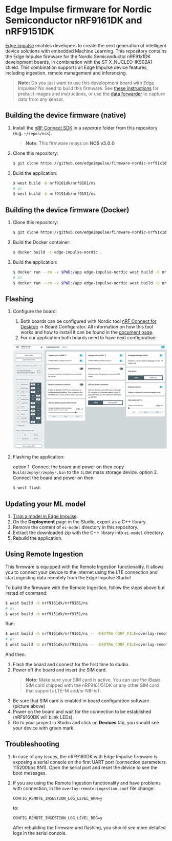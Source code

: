 # Edge Impulse firmware for Nordic Semiconductor nRF9161DK and nRF9151DK

[Edge Impulse](https://www.edgeimpulse.com) enables developers to create the next generation of intelligent device solutions with embedded Machine Learning. This repository contains the Edge Impulse firmware for the Nordic Semiconductor nRF91x1DK development boards, in combination with the ST X_NUCLEO-IKS02A1 shield. This combination supports all Edge Impulse device features, including ingestion, remote management and inferencing.

> **Note:** Do you just want to use this development board with Edge Impulse? No need to build this firmware. See [these instructions](https://docs.edgeimpulse.com/docs/development-platforms/officially-supported-mcu-targets/nordic-semi-nrf9161-dk) for prebuilt images and instructions, or use the [data forwarder](https://docs.edgeimpulse.com/docs/tools/edge-impulse-cli/cli-data-forwarder) to capture data from any sensor.

## Building the device firmware (native)

1. Install the [nRF Connect SDK](https://docs.nordicsemi.com/bundle/ncs-3.0.0/page/nrf/getting_started/installing.html) in a *separate* folder from this repository (e.g. `~/repos/ncs`).

    > **Note:** This firmware relays on **NCS v3.0.0**

1. Clone this repository:

    ```bash
    $ git clone https://github.com/edgeimpulse/firmware-nordic-nrf91x1dk
    ```

1. Build the application:

    ```bash
    $ west build -b nrf9161dk/nrf9161/ns
    # or
    $ west build -b nrf9151dk/nrf9151/ns
    ```

## Building the device firmware (Docker)

1. Clone this repository:

    ```bash
    $ git clone https://github.com/edgeimpulse/firmware-nordic-nrf91x1dk
    ```

1. Build the Docker container:

    ```bash
    $ docker build -t edge-impulse-nordic .
    ```

1. Build the application:

    ```bash
    $ docker run --rm -v $PWD:/app edge-impulse-nordic west build -b nrf9161dk/nrf9161/ns
    # or
    $ docker run --rm -v $PWD:/app edge-impulse-nordic west build -b nrf9151dk/nrf9151/ns
    ```

## Flashing

1. Configure the board:
    1. Both boards can be configured with Nordic tool [nRF Connect for Desktop](https://www.nordicsemi.com/Products/Development-tools/nRF-Connect-for-Deskto) -> Board Configurator. All information on how this tool works and how to install it can be found in the [document page](https://docs.nordicsemi.com/bundle/nrf-connect-board-configurator/page/index.html).
    1. For our application both boards need to have next configuration:

    ![alt text](doc/config.jpg)

1. Flashing the application:

    option 1. Connect the board and power on then copy `build/zephyr/zephyr.bin` to the `JLINK` mass storage device.
    option 2. Connect the board and power on then:

    ```bash
    $ west flash
    ```

## Updating your ML model

1. [Train a model in Edge Impulse](https://docs.edgeimpulse.com).
1. On the **Deployment** page in the Studio, export as a C++ library.
1. Remove the content of `ei-model` directory in this repository.
1. Extract the downloaded zip with the C++ library into `ei-model` directory.
1. Rebuild the application.

## Using Remote Ingestion
This firmware is equipped with the Remote Ingestion functionality. It allows you to connect your device to the internet using the LTE connection and start ingesting data remotely from the Edge Impulse Studio!

To build the firmware with the Remote Ingestion, follow the steps above but insted of command:

```bash
$ west build -b nrf9161dk/nrf9161/ns
# or
$ west build -b nrf9151dk/nrf9151/ns
```

Run:

```bash
$ west build -b nrf9161dk/nrf9161/ns -- -DEXTRA_CONF_FILE=overlay-remote-ingestion.conf
# or
$ west build -b nrf9151dk/nrf9151/ns -- -DEXTRA_CONF_FILE=overlay-remote-ingestion.conf
```

And then:
1. Flash the board and connect for the first time to studio.
1. Power off the board and insert the SIM card.
    > **Note:** Make sure your SIM card is active. You can use the iBasis SIM card shipped with the nRF9161/51DK or any other SIM card that supports LTE-M and/or NB-IoT.
1. Be sure that SIM card is enabled in board configuration software (picture above)
1. Power on the board and wait for the connection to be established (nRF9160DK will blink LEDs).
1. Go to your project in Studio and click on **Devices** tab, you should see your device with green mark.

## Troubleshooting

1. In case of any issues, the nRF9160DK with Edge Impulse firmware is exposing a serial console on the first UART port (connection parameters 115200bps 8N1). Open the serial port and reset the device to see the boot messages.
1. If you are using the Remote Ingestion functionality and have problems with connection, in the `overlay-remote-ingestion.conf` file change:

    ```
    CONFIG_REMOTE_INGESTION_LOG_LEVEL_WRN=y
    ```

    to:

    ```
    CONFIG_REMOTE_INGESTION_LOG_LEVEL_DBG=y
    ```

    After rebuilding the firmware and flashing, you should see more detailed logs in the serial console.
